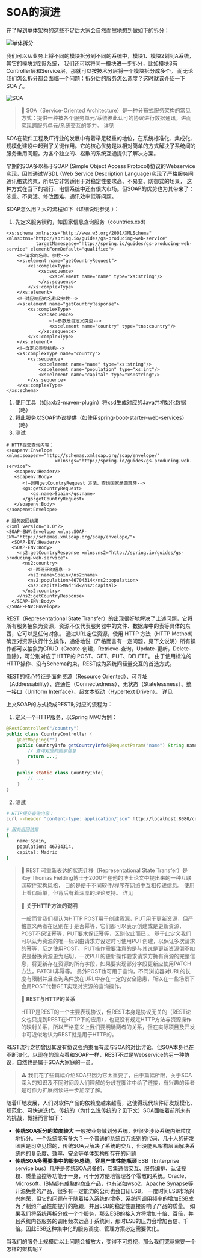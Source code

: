 # SOA的演进

在了解到单体架构的这些不足后大家会自然而然地想到做如下的拆分：



![&#x5355;&#x4F53;&#x62C6;&#x5206;](https://raw.githubusercontent.com/gudaoxuri/Microservices-Architecture/master/resources/images/monolithic-split.svg?sanitize=true)

我们可以从业务上将不同的模块拆分到不同的系统中，模块1、模块2划到A系统，其它的模块划到B系统， 我们还可以将同一模块进一步拆分，比如模块3有Controller层和Service层，那就可以按技术分层将一个模块拆分成多个。 而无论我们怎么拆分都会面临一个问题：拆分后的服务怎么调度？这时就该介绍一下SOA了。



![SOA](https://raw.githubusercontent.com/gudaoxuri/Microservices-Architecture/master/resources/images/soa.svg?sanitize=true)

> 🔆 SOA（Service-Oriented Architecture）是一种分布式服务架构的常见方式：提供一种被各个服务单元/系统彼此认可的协议进行数据通讯，进而实现跨服务单元/系统交互的能力。 详见

SOA在软件工程及IT行业的发展中有着举足轻重的地位，在系统标准化、集成化、规模化建设中起到了关键作用。它的核心优势是以相对简单的方式解决了系统间的服务重用问题。为各个独立的、松散的系统互通提供了解决方案。

早期的SOA多以基于SOAP \(Simple Object Access Protocol\)协议的Webservice实现，因其通过WSDL \(Web Service Description Language\)实现了严格服务间通讯格式约束，所以它非常适用于对稳定性要求高、不易变、防御式的场景， 这种方式在当下的银行、电信系统中还有很大市场。但SOAP的优势也为其带来了：笨重、不灵活、修改困难、通讯效率低等问题。

SOAP怎么用？大的流程如下（详细说明参见 ）：

1. 先定义服务锲约，如国家信息查询服务（countries.xsd）

```markup
<xs:schema xmlns:xs="http://www.w3.org/2001/XMLSchema" xmlns:tns="http://spring.io/guides/gs-producing-web-service"
           targetNamespace="http://spring.io/guides/gs-producing-web-service" elementFormDefault="qualified">
    <!—请求的名称、参数-->
    <xs:element name="getCountryRequest">
        <xs:complexType>
            <xs:sequence>
                <xs:element name="name" type="xs:string"/>
            </xs:sequence>
        </xs:complexType>
    </xs:element>
    <!—对应响应的名称及参数-->
    <xs:element name="getCountryResponse">
        <xs:complexType>
            <xs:sequence>
                <!—参数是自定义类型-->
                <xs:element name="country" type="tns:country"/>
            </xs:sequence>
        </xs:complexType>
    </xs:element>
    <!—自定义类型结构-->
    <xs:complexType name="country">
        <xs:sequence>
            <xs:element name="name" type="xs:string"/>
            <xs:element name="population" type="xs:int"/>
            <xs:element name="capital" type="xs:string"/>
        </xs:sequence>
    </xs:complexType>
</xs:schema>
```

1. 使用工具（如jaxb2-maven-plugin）将xsd生成对应的Java并初始化数据（略）
2. 将此服务以SOAP协议提供（如使用spring-boot-starter-web-services）（略）
3. 测试

```markup
# HTTP提交查询内容：
<soapenv:Envelope xmlns:soapenv="http://schemas.xmlsoap.org/soap/envelope/"
                  xmlns:gs="http://spring.io/guides/gs-producing-web-service">
   <soapenv:Header/>
   <soapenv:Body>
      <!—调用getCountryRequest 方法，查询国家是西班牙-->
      <gs:getCountryRequest>
         <gs:name>Spain</gs:name>
      </gs:getCountryRequest>
   </soapenv:Body>
</soapenv:Envelope>

# 服务返回结果
<?xml version="1.0"?>
<SOAP-ENV:Envelope xmlns:SOAP-ENV="http://schemas.xmlsoap.org/soap/envelope/">
  <SOAP-ENV:Header/>
  <SOAP-ENV:Body>
    <ns2:getCountryResponse xmlns:ns2="http://spring.io/guides/gs-producing-web-service">
      <ns2:country>
        <!—西班牙的信息-->
        <ns2:name>Spain</ns2:name>
        <ns2:population>46704314</ns2:population>
        <ns2:capital>Madrid</ns2:capital>
      </ns2:country>
    </ns2:getCountryResponse>
  </SOAP-ENV:Body>
</SOAP-ENV:Envelope>
```

REST（Representational State Transfer）的出现很好地解决了上述问题，它将所有服务抽象为资源，资源不仅代表服务器中的文件、数据库中的表等具体的东西，它可以是任何对象。 通过URL定位资源，使用 HTTP 方法（HTTP Method）确定对资源执行什么操作，通俗地说（严格而言有一定问题，见下文说明）所有操作都可以抽象为CRUD（Create-创建，Retrieve-查询，Update-更新，Delete-删除），可分别对应于HTTP的 POST、GET、PUT、DELETE。 由于使用标准的HTTP操作、没有Schema约束，REST成为系统间轻量交互的首选方式。

REST的核心特征是面向资源（Resource Oriented）、可寻址（Addressability）、连通性（Connectedness）、无状态（Statelessness）、统一接口（Uniform Interface）、超文本驱动（Hypertext Driven）。 详见

上文SOAP的方式换成REST时对应的流程为：

1. 定义一个HTTP服务，以Spring MVC为例：

```java
@RestController("/country")
public class CountryController {
    @GetMapping("")
    public CountryInfo getCountryInfo(@RequestParam("name") String name) {
        // 查询对应的国家信息
        return ...;
    }

    public static class CountryInfo{
        // ...
    }
}
```

2. 测试

```bash
# HTTP提交查询内容：
curl --header "content-type: application/json" http://localhost:8080/country?name= Spain

# 服务返回结果
{
    name:Spain,
    population: 46704314,
    capital: Madrid
}
```

> 🔆 REST 可重新表达的状态迁移（Representational State Transfer）是Roy Thomas Fielding博士于2000年在他的博士论文中提出来的一种互联网软件架构风格， 目的是便于不同软件/程序在网络中互相传递信息。 使用上看似简单，但背后有着深厚的理论支持。 详见
>
> 📖 **关于HTTP方法的说明**
>
> 一般而言我们都认为HTTP POST用于创建资源，PUT用于更新资源，但严格意义两者在区别在于是否幂等，它们都可以表示创建或是更新资源，POST不保证幂等，PUT要求保证幂等，区别仅此而已 。 基于此定义我们可以认为资源的唯一标识由请求方设定时可使用PUT创建，以保证多次请求的幂等，反之使用POST。 PUT操作需要注意的是与其说是更新资源倒不如说是替换资源更为贴切，一次PUT的更新操作要求请求方拥有资源的完整信息，将更新存在资源的所有字段，如果要实现部分字段更新应使用PATCH方法，PATCH非幂等。 另外POST也可用于查询，不同浏览器对URL的长度有限制并且查询条件放在URL中存在一定的安全隐患，所以在一些场景下会用POST代替GET实现对资源的查询操作。
>
> 📖 **REST与HTTP的关系**
>
> HTTP是REST的一个主要表现协议，但REST本身是协议无关的（REST论文也只提到REST在HTTP下的应用），也更没有规定HTTP方法与资源操作的映射关系，所以严格意义上我们要明确两者的关系，但在实际项目及开发中可近似地认为REST就是用于HTTP的。

REST流行之初曾因其没有协议强约束而有过与SOA的对比讨论，但SOA本身也在不断演化，以现在的观点看和SOAP一样，REST不过是Webservice的另一种协议，自然也是属于SOA大家庭的一员。

> ⚠ 我们花了些篇幅介绍SOA只因为它太重要了，由于篇幅所限，关于SOA深入的知识及不同时间段人们理解的分歧在脚注中给了链接，有兴趣的读者是可作为扩展阅读进一步加深了解。

随着IT地发展，人们对软件产品的依赖度越来越高，这使得现代软件研发规模化、规范化、可快速迭代。传统的（为什么说传统的？见下文）SOA面临着前所未有的挑战，概括而言如下：

* **传统SOA拆分的粒度较大** 一般按业务域划分系统，但很少涉及系统内细粒度地拆分。一个系统能有多大？一个普通的系统百万级别的代码、几十人的研发团队是司空见惯的，传统SOA只解决了系统的交互，但没能从架构层面解决系统内的复杂度、效率、安全等单体架构所存在的问题
* **传统SOA多需要集中的服务总线，容易产生性能瓶颈** ESB（Enterprise service bus）几乎是传统SOA必备的，它集通信交互、服务编排、认证授权、质量监控等功能于一身，可十分方便地管理各个零散的系统。Oracle、Microsoft、IBM都有成熟的商业产品，也有诸如wso2、Apache Synapse等开源免费的产品，很多有一定能力的公司也会自研ESB， 一度时间ESB市场兴兴向荣，但它的问题在于随着接入系统的增多、系统间调用频率的增加ESB成为了制约产品性能提升的瓶颈，并且ESB的稳定性直接影响了产品的质量。 如果我们将系统再拆分成一个个服务，那么ESB的接入方将增加十倍、百倍，并且系统内各服务的调用频次远高于系统间，那时ESB的压力会增加百倍、千倍。因此ESB这种集中化的服务调度、管理方案必定需要优化。

当我们的服务上规模后以上问题会被放大，变得不可忽视，那么我们究竟需要一个怎样的架构呢？

